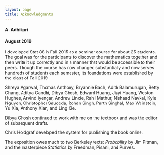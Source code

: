 ```yaml
---
layout: page
title: Acknowledgments
---
```


#### A. Adhikari ####

#### August 2019 ####

I developed Stat 88 in Fall 2015 as a seminar course for about 25 students. The goal was for the participants to discover the mathematics together and then write it up correctly and in a manner that would be accessible to their peers. Though the course has now changed substantially and now serves hundreds of students each semester, its foundations were established by the class of Fall 2015:

Shreya Agarwal, Thomas Anthony, Bryannie Bach, Adith Balamurugan, Betty Chang, Aditya Gandhi, Dibya Ghosh, Edward Huang, Jiayi Huang, Weston Hughes, Arvind Iyengar, Andrew Linxie, Rahil Mathur, Nishaad Navkal, Kyle Nguyen, Christopher Sauceda, Rohan Singh, Parth Singhal, Max Weinstein, Yu Xia, Anthony Xian, and Ling Xie.

Dibya Ghosh continued to work with me on the textbook and was the editor of subsequent drafts.

Chris Holdgraf developed the system for publishing the book online.

The exposition owes much to two Berkeley texts: *Probability* by Jim Pitman, and the masterpiece *Statistics* by Freedman, Pisani, and Purves.


